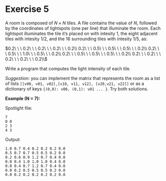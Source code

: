 # Exercise 5

A room is composed of $N \times N$ tiles. A file contains the value of $N$, followed by the coordinates of lightspots (one per line) that illuminate the room. Each lightspot illuminates the tile it’s placed on with intesity $1$, the eight adjacent tiles with intesity $1/2$, and the $16$ surrounding tiles with intesity $1/5$, as:

$0.2\ \ \ 0.2\ \ \ 0.2\ \ \ 0.2\ \ \ 0.2\\
0.2\ \ \ 0.5\ \ \ 0.5\ \ \ 0.5\ \ \ 0.2\\
0.2\ \ \ 0.5\ \ \ 1.0\ \ \ 0.5\ \ \ 0.2\\
0.2\ \ \ 0.5\ \ \ 0.5\ \ \ 0.5\ \ \ 0.2\\
0.2\ \ \ 0.2\ \ \ 0.2\ \ \ 0.2\ \ \ 0.2\\$

Write a program that computes the light intensity of each tile.

_Suggestion_: you can implement the matrix that represents the room as a list of lists `[[v00, v01, v02],[v10, v11, v12], [v20,v21, v22]]` or as a dictionary of keys `{(0,0): v00, (0,1): v01 ... }`. Try both solutions.

**Example (N = 7):**

Spotlight file:

`7`\
`0 0`\
`2 3`\
`4 3`

Output:

`1.0 0.7 0.4 0.2 0.2 0.2 0.0`\
`0.5 0.7 0.7 0.5 0.5 0.2 0.0`\
`0.2 0.6 0.9 1.2 0.7 0.4 0.0`\
`0.0 0.4 1.0 1.0 1.0 0.4 0.0`\
`0.0 0.4 0.7 1.2 0.7 0.4 0.0`\
`0.0 0.2 0.5 0.5 0.5 0.2 0.0`\
`0.0 0.2 0.2 0.2 0.2 0.2 0.0`